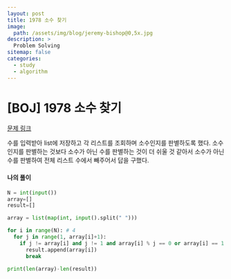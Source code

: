 ```yaml
---
layout: post
title: 1978 소수 찾기
image:
  path: /assets/img/blog/jeremy-bishop@0,5x.jpg
description: >
  Problem Solving
sitemap: false
categories:
  - study
  - algorithm
---
```


# [BOJ] 1978 소수 찾기

[문제 링크](boj.kr/1978)

수를 입력받아 list에 저장하고 각 리스트를 조회하며 소수인지를 판별하도록 했다.
소수인지를 판별하는 것보다 소수가 아닌 수를 판별하는 것이 더 쉬울 것 같아서
소수가 아닌 수를 판별하여 전체 리스트 수에서 빼주어서 답을 구했다.


#### 나의 풀이

```python
N = int(input())
array=[]
result=[]

array = list(map(int, input().split(" ")))

for i in range(N): # 4
  for j in range(1, array[i]+1):
    if j != array[i] and j != 1 and array[i] % j == 0 or array[i] == 1:
      result.append(array[i])
      break

print(len(array)-len(result))
```
